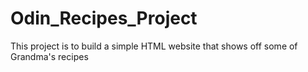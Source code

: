 # Odin_Recipes_Project
This project is to build a simple HTML website that shows off some of Grandma's recipes
